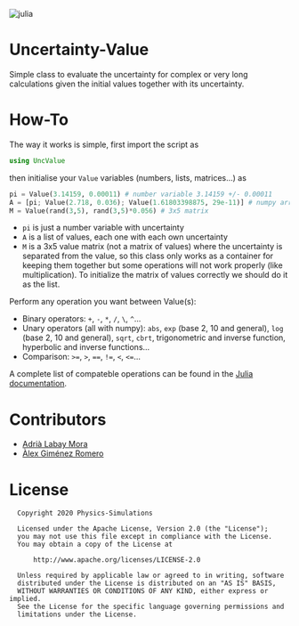 ![julia](https://github.com/Physics-Simulations/UncValue.jl/workflows/julia/badge.svg)

# Uncertainty-Value
Simple class to evaluate the uncertainty for complex or very long calculations given the initial values together with its uncertainty.

# How-To
The way it works is simple, first import the script as
```julia
using UncValue
```
then initialise your `Value` variables (numbers, lists, matrices...) as
```python
pi = Value(3.14159, 0.00011) # number variable 3.14159 +/- 0.00011
A = [pi; Value(2.718, 0.036); Value(1.61803398875, 29e-11)] # numpy array with 3 elements
M = Value(rand(3,5), rand(3,5)*0.056) # 3x5 matrix
```

- `pi` is just a number variable with uncertainty
- `A` is a list of values, each one with each own uncertainty
- `M` is a 3x5 value matrix (not a matrix of values) where the uncertainty is separated from the value, so this class only works as a container for keeping them together but some operations will not work properly (like multiplication). To initialize the matrix of values correctly we should do it as the list.

Perform any operation you want between Value(s):
- Binary operators: `+`, `-`, `*`, `/`, `\`, `^`...
- Unary operators (all with numpy): `abs`, `exp` (base 2, 10 and general), `log` (base 2, 10 and general), `sqrt`, `cbrt`, trigonometric and inverse function, hyperbolic and inverse functions...
- Comparison: `>=`, `>`, `==`, `!=`, `<`, `<=`...

A complete list of compateble operations can be found in the [Julia documentation](https://docs.julialang.org/en/v1/base/math/).

# Contributors
- [Adrià Labay Mora](https://labay11.github.io/)
- [Àlex Giménez Romero](https://github.com/agimenezromero)

# License
      Copyright 2020 Physics-Simulations

      Licensed under the Apache License, Version 2.0 (the "License");
      you may not use this file except in compliance with the License.
      You may obtain a copy of the License at

          http://www.apache.org/licenses/LICENSE-2.0

      Unless required by applicable law or agreed to in writing, software
      distributed under the License is distributed on an "AS IS" BASIS,
      WITHOUT WARRANTIES OR CONDITIONS OF ANY KIND, either express or implied.
      See the License for the specific language governing permissions and
      limitations under the License.
